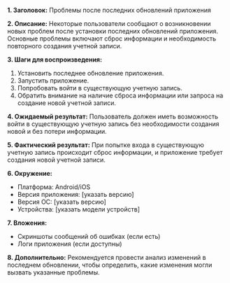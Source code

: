 **1. Заголовок:** Проблемы после последних обновлений приложения

**2. Описание:** Некоторые пользователи сообщают о возникновении новых проблем после установки последних обновлений приложения. Основные проблемы включают сброс информации и необходимость повторного создания учетной записи.

**3. Шаги для воспроизведения:**
   1. Установить последнее обновление приложения.
   2. Запустить приложение.
   3. Попробовать войти в существующую учетную запись.
   4. Обратить внимание на наличие сброса информации или запроса на создание новой учетной записи.

**4. Ожидаемый результат:** Пользователь должен иметь возможность войти в существующую учетную запись без необходимости создания новой и без потери информации.

**5. Фактический результат:** При попытке входа в существующую учетную запись происходит сброс информации, и приложение требует создания новой учетной записи.

**6. Окружение:** 
   - Платформа: Android/iOS
   - Версия приложения: [указать версию]
   - Версия ОС: [указать версию]
   - Устройства: [указать модели устройств]

**7. Вложения:** 
   - Скриншоты сообщений об ошибках (если есть)
   - Логи приложения (если доступны)

**8. Дополнительно:** Рекомендуется провести анализ изменений в последнем обновлении, чтобы определить, какие изменения могли вызвать указанные проблемы.